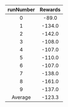 | runNumber | Rewards |
|:-:|:-:|
|0|-89.0|
|1|-134.0|
|2|-142.0|
|3|-108.0|
|4|-107.0|
|5|-110.0|
|6|-107.0|
|7|-138.0|
|8|-161.0|
|9|-137.0|
| Average |-123.3|